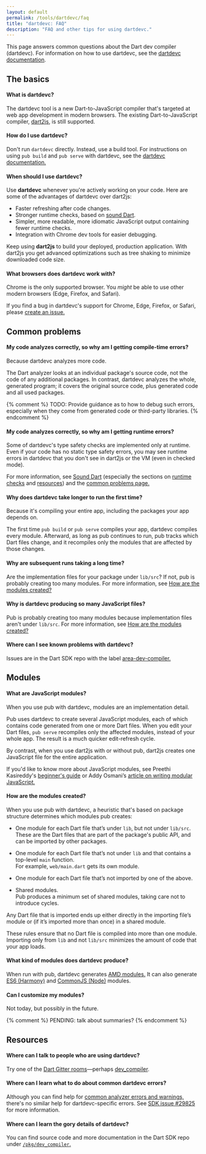 ```yaml
---
layout: default
permalink: /tools/dartdevc/faq
title: "dartdevc: FAQ"
description: "FAQ and other tips for using dartdevc."
---
```


This page answers common questions about the Dart dev compiler (dartdevc).
For information on how to use dartdevc, see the
[dartdevc documentation](/tools/dartdevc).

## The basics

#### What is dartdevc?

The dartdevc tool is a new Dart-to-JavaScript compiler
that's targeted at web app development in modern browsers.
The existing Dart-to-JavaScript compiler,
[dart2js](/tools/dart2js),
is still supported.


#### How do I use dartdevc?

Don't run `dartdevc` directly.
Instead, use a build tool.
For instructions on using `pub build` and `pub serve`
with dartdevc,
see the [dartdevc documentation.](/tools/dartdevc)


#### When should I use dartdevc?

Use **dartdevc** whenever you're actively working on your code.
Here are some of the advantages of dartdevc over dart2js:

* Faster refreshing after code changes.
* Stronger runtime checks, based on
  [sound Dart](https://www.dartlang.org/guides/language/sound-dart).
* Simpler, more readable, more idiomatic JavaScript output
  containing fewer runtime checks.
* Integration with Chrome dev tools for easier debugging.

Keep using **dart2js** to build your deployed, production application.
With dart2js you get advanced optimizations such as
tree shaking to minimize downloaded code size.


#### What browsers does dartdevc work with?

Chrome is the only supported browser.
You _might_ be able to use other modern browsers
(Edge, Firefox, and Safari).

If you find a bug in dartdevc's support for Chrome, Edge, Firefox, or Safari, please
[create an issue.](https://github.com/dart-lang/sdk/issues/new?title=[dartdevc]%20)


## Common problems

#### My code analyzes correctly, so why am I getting compile-time errors?

Because dartdevc analyzes more code.

The Dart analyzer looks at an individual package's source code,
not the code of any additional packages.
In contrast, dartdevc analyzes the whole, generated program;
it covers the original source code,
plus generated code and all used packages.

{% comment %}
TODO: Provide guidance as to how to debug such errors,
especially when they come from generated code or third-party libraries.
{% endcomment %}


#### My code analyzes correctly, so why am I getting runtime errors?

Some of dartdevc's type safety checks are implemented only at runtime.
Even if your code has no static type safety errors,
you may see runtime errors in dartdevc that you don't see in dart2js or the VM
(even in checked mode).

For more information, see
[Sound Dart](https://www.dartlang.org/guides/language/sound-dart)
(especially the sections on
[runtime checks](https://www.dartlang.org/guides/language/sound-dart#runtime-checks)
and
[resources](https://www.dartlang.org/guides/language/sound-dart#other-resources))
and the
[common problems page.](https://www.dartlang.org/guides/language/sound-problems)


#### Why does dartdevc take longer to run the first time?

Because it's compiling your entire app,
including the packages your app depends on.

The first time `pub build` or `pub serve` compiles your app,
dartdevc compiles every module.
Afterward, as long as pub continues to run,
pub tracks which Dart files change,
and it recompiles only the modules that are affected by those changes.


#### Why are subsequent runs taking a long time?

Are the implementation files for your package under `lib/src`?
If not, pub is probably creating too many modules.
For more information, see
[How are the modules created?](#how-are-the-modules-created)


#### Why is dartdevc producing so many JavaScript files?

Pub is probably creating too many modules
because implementation files aren't under `lib/src`. 
For more information, see
[How are the modules created?](#how-are-the-modules-created)


#### Where can I see known problems with dartdevc?

Issues are in the Dart SDK repo
with the label [area-dev-compiler.](https://github.com/dart-lang/sdk/issues?q=is%3Aissue%20is%3Aopen%20label%3Aarea-dev-compiler)


## Modules

#### What are JavaScript modules?

When you use pub with dartdevc, modules are an implementation detail.

Pub uses dartdevc to create several JavaScript modules,
each of which contains code generated from one or more Dart files.
When you edit your Dart files,
`pub serve` recompiles only the affected modules, instead of your whole app.
The result is a much quicker edit-refresh cycle.

By contrast, when you use dart2js with or without pub,
dart2js creates one JavaScript file for the entire application.

If you'd like to know more about JavaScript modules,
see Preethi Kasireddy's
[beginner's guide](https://medium.freecodecamp.com/javascript-modules-a-beginner-s-guide-783f7d7a5fcc) or
Addy Osmani’s
[article on writing modular JavaScript.](https://addyosmani.com/writing-modular-js/)


#### How are the modules created?

When you use pub with dartdevc,
a heuristic that's based on package structure
determines which modules pub creates:
 
* One module for each Dart file that’s under `lib`, but not under `lib/src`. <br>
  These are the Dart files that are part of the package's public API,
  and can be imported by other packages.

* One module for each Dart file that’s not under `lib` and
  that contains a top-level `main` function. <br>
  For example, `web/main.dart` gets its own module.

* One module for each Dart file that’s not imported by one of the above.

* Shared modules. <br>
  Pub produces a minimum set of shared modules,
  taking care not to introduce cycles.
 
Any Dart file that is imported ends up either
directly in the importing file’s module
or (if it’s imported more than once) in a shared module.
 
These rules ensure that no Dart file is compiled into more than one module.
Importing only from `lib` and not `lib/src`
minimizes the amount of code that your app loads.


#### What kind of modules does dartdevc produce?

When run with pub, dartdevc generates
[AMD modules.](https://github.com/amdjs/amdjs-api/blob/master/AMD.md#amd)
It can also generate
[ES6 (Harmony)](https://developer.mozilla.org/en-US/docs/Web/JavaScript/Reference/Statements/import) and
[CommonJS (Node)](https://nodejs.org/docs/latest/api/modules.html#modules_modules)
modules.


#### Can I customize my modules?

Not today, but possibly in the future.


{% comment %}
PENDING: talk about summaries?
{% endcomment %}

## Resources

#### Where can I talk to people who are using dartdevc?

Try one of the [Dart Gitter rooms](https://gitter.im/dart-lang/home)—perhaps
[dev_compiler](https://gitter.im/dart-lang/dev_compiler).


#### Where can I learn what to do about common dartdevc errors?

Although you can find help for
[common analyzer errors and warnings,](https://www.dartlang.org/guides/language/sound-problems#common-errors-and-warnings)
there's no similar help for dartdevc-specific errors.
See [SDK issue #29825](https://github.com/dart-lang/sdk/issues/29825)
for more information.


#### Where can I learn the gory details of dartdevc?

You can find source code and more documentation in the Dart SDK repo under
[`/pkg/dev_compiler`.](https://github.com/dart-lang/sdk/tree/master/pkg/dev_compiler)